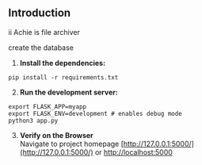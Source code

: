 ## Introduction
ii
Achie is file archiver 

create the database 
1. **Install the dependencies:**
```
pip install -r requirements.txt
```

2. **Run the development server:**
```
export FLASK_APP=myapp
export FLASK_ENV=development # enables debug mode
python3 app.py
```

3. **Verify on the Browser**<br>
Navigate to project homepage [http://127.0.0.1:5000/](http://127.0.0.1:5000/) or [http://localhost:5000](http://localhost:5000) 
